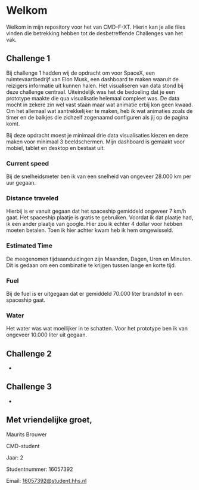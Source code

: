 # Welkom

Welkom in mijn repository voor het van CMD-F-XT. Hierin kan je alle files vinden die betrekking hebben tot de desbetreffende Challenges van het vak.

## Challenge 1

Bij challenge 1 hadden wij de opdracht om voor SpaceX, een ruimtevaartbedrijf van Elon Musk, een dashboard te maken waaruit de reizigers informatie uit kunnen halen. Het visualiseren van data stond bij deze challenge centraal. Uiteindelijk was het de bedoeling dat je een prototype maakte die qua visualisatie helemaal compleet was. De data mocht in zekere zin wel vast staan maar wat animatie erbij kon geen kwaad. Om het allemaal wat aantrekkelijker te maken, heb ik wat animaties zoals de timer en de balkjes die zichzelf zogenaamd configuren als jij op de pagina komt.


Bij deze opdracht moest je minimaal drie data visualisaties kiezen en deze maken voor minimaal 3 beeldschermen. Mijn dashboard is gemaakt voor mobiel, tablet en desktop en bestaat uit:


### Current speed


Bij de snelheidsmeter ben ik van een snelheid van ongeveer 28.000 km per uur gegaan. 

### Distance traveled


Hierbij is er vanuit gegaan dat het spaceship gemiddeld ongeveer 7 km/h gaat. Het spaceship plaatje is gratis te gebruiken. Voordat ik dat plaatje had, ik een ander plaatje van google. Hier zou ik echter 4 dollar voor hebben moeten betalen. Toen ik hier achter kwam heb ik hem omgewisseld.

### Estimated Time


De meegenomen tijdsaanduidingen zijn Maanden, Dagen, Uren en Minuten. Dit is gedaan om een combinatie te krijgen tussen lange en korte tijd.

### Fuel


Bij de fuel is er uitgegaan dat er gemiddeld 70.000 liter brandstof in een spaceship gaat. 

### Water


Het water was wat moeilijker in te schatten. Voor het prototype ben ik van ongeveer 10.000 liter uit gegaan.




## Challenge 2

-

## Challenge 3

-

## Met vriendelijke groet,

Maurits Brouwer

CMD-student

Jaar: 2

Studentnummer: 16057392

Email: 16057392@student.hhs.nl

